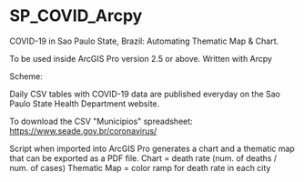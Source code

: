 # SP_COVID_Arcpy

COVID-19 in Sao Paulo State, Brazil: Automating Thematic Map & Chart.

To be used inside ArcGIS Pro version 2.5 or above. 
Written with Arcpy

Scheme:

Daily CSV tables with COVID-19 data are published everyday on the Sao Paulo State Health Department website.

To download the CSV "Municipios" spreadsheet: https://www.seade.gov.br/coronavirus/

Script when imported into ArcGIS Pro generates a chart and a thematic map that can be exported as a PDF file.
Chart = death rate (num. of deaths / num. of cases)
Thematic Map = color ramp for death rate in each city
